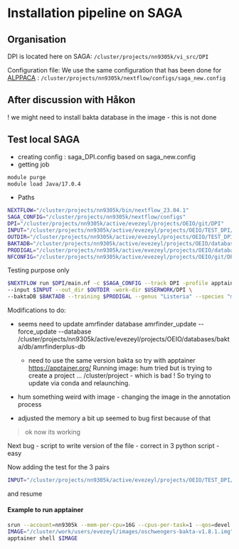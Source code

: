 # Installation pipeline on SAGA
## Organisation
DPI is located here on SAGA: `/cluster/projects/nn9305k/vi_src/DPI`

Configuration file: We use the same configuration that has been done for 
[ALPPACA](https://github.com/NorwegianVeterinaryInstitute/ALPPACA) : `/cluster/projects/nn9305k/nextflow/configs/saga_new.config`


## After discussion with Håkon 
! we might need to install bakta database in the image - this is not done


## Test local SAGA 
- creating config : saga_DPI.config based on saga_new.config
- getting job

```bash
module purge
module load Java/17.0.4
```

- Paths 

```bash 
NEXTFLOW="/cluster/projects/nn9305k/bin/nextflow_23.04.1"
SAGA_CONFIG="/cluster/projects/nn9305k/nextflow/configs"
DPI="/cluster/projects/nn9305k/active/evezeyl/projects/OEIO/git/DPI"
INPUT="/cluster/projects/nn9305k/active/evezeyl/projects/OEIO/TEST_DPI/single_test.csv"
OUTDIR="/cluster/projects/nn9305k/active/evezeyl/projects/OEIO/TEST_DPI/TEST"
BAKTADB="/cluster/projects/nn9305k/active/evezeyl/projects/OEIO/databases/bakta/db"
PRODIGAL="/cluster/projects/nn9305k/active/evezeyl/projects/OEIO/databases/Listeria_monocytogenes.trn"
NFCONFIG="/cluster/projects/nn9305k/active/evezeyl/projects/OEIO/git/DPI/nextflow.config"
```

Testing purpose only
```bash
$NEXTFLOW run $DPI/main.nf -c $SAGA_CONFIG --track DPI -profile apptainer  \
--input $INPUT --out_dir $OUTDIR -work-dir $USERWORK/DPI \
--baktaDB $BAKTADB --training $PRODIGAL --genus "Listeria" --species "monocytogenes" --sqlitedb "test.sqlite" -resume
```

Modifications to do: 
- seems need to update amrfinder database 
    amrfinder_update --force_update --database /cluster/projects/nn9305k/active/evezeyl/projects/OEIO/databases/bakta/db/amrfinderplus-db 
    -   need to use the same version bakta so try with apptainer <https://apptainer.org/> 
    Running image: 
    hum tried but is trying to create a project ... /cluster/project - which is bad !
    So trying to update via conda  and relaunching. 

- hum something weird with image - changing the image in the annotation process
- adjusted the memory a bit up seemed to bug first because of that 
> ok now its working

Next bug - script to write version of the file - correct in 3 python script - easy

Now adding the test for the 3 pairs
```bash
INPUT="/cluster/projects/nn9305k/active/evezeyl/projects/OEIO/TEST_DPI/saga_test.csv"
```
and resume 

#### Example to run apptainer
```bash 
srun --account=nn9305k --mem-per-cpu=16G --cpus-per-task=1 --qos=devel --time=2:00:00 --pty bash -i
IMAGE="/cluster/work/users/evezeyl/images/oschwengers-bakta-v1.8.1.img"
apptainer shell $IMAGE

```


